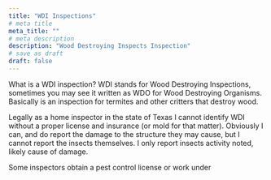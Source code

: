 ```yaml
---
title: "WDI Inspections"
# meta title
meta_title: ""
# meta description
description: "Wood Destroying Inspects Inspection"
# save as draft
draft: false
---
```

What is a WDI inspection? 
WDI stands for Wood Destroying Inspections, sometimes you may see it written as WDO for Wood Destroying Organisms. Basically is an inspection for termites and other critters that destroy wood.

Legally as a home inspector in the state of Texas I cannot identify WDI without a proper license and insurance (or mold for that matter). Obviously I can, and do report the damage to the structure they may cause, but I cannot report the  insects themselves. I only report insects activity noted, likely cause of damage. 

Some inspectors obtain a pest control license or work under 